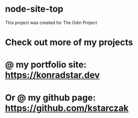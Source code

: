 # node-site-top

This project was created for The Odin Project

# Check out more of my projects
# @ my portfolio site: https://konradstar.dev
# Or @ my github page: https://github.com/kstarczak
